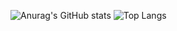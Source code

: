 ![Anurag's GitHub stats](https://github-readme-stats.vercel.app/api?username=mher-s&show_icons=true&theme=radical)
![Top Langs](https://github-readme-stats.vercel.app/api/top-langs/?username=anuraghazra)
